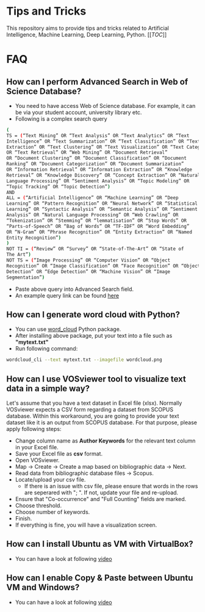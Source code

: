 # Tips and Tricks

This repository aims to provide tips and tricks related to Artificial Intelligence, Machine Learning, Deep Learning, Python.
[[_TOC_]]

# FAQ
## How can I perform Advanced Search in Web of Science Database?
- You need to have access Web of Science database. For example, it can be via your student account, university library etc.
- Following is a complex search query
```bash
(
TS = (“Text Mining” OR “Text Analysis” OR “Text Analytics” OR “Text
Intelligence” OR “Text Summarization” OR “Text Classification” OR “Text
Extraction” OR “Text Clustering” OR “Text Visualization” OR “Text Categorization”
OR “Text Retrieval” OR “Web Mining” OR “Document Retrieval”
OR “Document Clustering” OR “Document Classification” OR “Document
Ranking” OR “Document Categorization” OR “Document Summarization”
OR “Information Retrieval” OR “Information Extraction” OR “Knowledge
Retrieval” OR “Knowledge Discovery” OR “Concept Extraction” OR “Natural
Language Processing” OR “Sentiment Analysis” OR “Topic Modeling” OR
“Topic Tracking” OR “Topic Detection”)
AND
ALL = (“Artificial Intelligence” OR “Machine Learning” OR “Deep
Learning” OR “Pattern Recognition” OR “Neural Network” OR “Statistical
Learning” OR “Syntactic Analysis” OR “Semantic Analysis” OR “Sentiment
Analysis” OR “Natural Language Processing” OR “Web Crawling” OR
“Tokenization” OR “Stemming” OR “lemmatisation” OR “Stop Words” OR
“Parts-of-Speech” OR “Bag of Words” OR “TF-IDF” OR “Word Embedding”
OR “N-Gram” OR “Phrase Recognition” OR “Entity Extraction” OR “Named
Entity Recognition”)
)
NOT TI = (“Review” OR “Survey” OR “State-of-The-Art” OR “State of
The Art”)
NOT TS = (“Image Processing” OR “Computer Vision” OR “Object
Recognition” OR “Image Classification” OR “Face Recognition” OR “Object
Detection” OR “Edge Detection” OR “Machine Vision” OR “Image
Segmentation”)
```
- Paste above query into Advanced Search field.
- An example query link can be found [here](https://www.webofscience.com/wos/woscc/summary/11672967-7894-47c1-b645-2bd739b45373-c5fde70d/date-descending/1)
  
## How can I generate word cloud with Python?
- You can use [word_cloud](https://pypi.org/project/wordcloud/) Python package.
- After installing above package, put your text into a file such as **"mytext.txt"**
- Run following command:
```bash
wordcloud_cli --text mytext.txt --imagefile wordcloud.png
```

## How can I use VOSviewer tool to visualize text data in a simple way?
Let's assume that you have a text dataset in Excel file (xlsx). Normally VOSviewer expects a CSV form regarding a dataset from SCOPUS database.
Within this workaround, you are going to provide your text dataset like it is an output from SCOPUS database.
For that purpose, please apply following steps:
- Change column name as **Author Keywords** for the relevant text column in your Excel file.
- Save your Excel file as **csv** format.
- Open VOSviewer.
- Map -> Create -> Create a map based on bibliographic data -> Next.
- Read data from bibliographic database files -> Scopus.
- Locate/upload your csv file.
  - If there is an issue with csv file, please ensure that words in the rows are seperared with "; ". If not, update your file and re-upload.
- Ensure that "Co-occurrence" and "Full Counting" fields are marked.
- Choose threshold.
- Choose number of keywords.
- Finish.
- If everything is fine, you will have a visualization screen.

## How can I install Ubuntu as VM with VirtualBox?
- You can have a look at following [video](https://www.youtube.com/watch?v=XIWQv-sTB3c&t=104s)

## How can I enable Copy & Paste between Ubuntu VM and Windows?
- You can have a look at following [video](https://www.youtube.com/watch?v=saiy4_XsLoA&t=103s)
